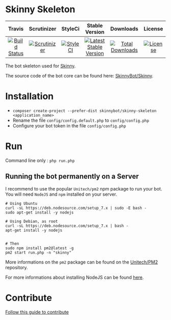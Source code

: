 # Skinny Skeleton

|Travis|Scrutinizer|StyleCi|Stable Version|Downloads|License|
|:------:|:-------:|:-------:|:-------:|:------:|:------:|
|[![Build Status](https://img.shields.io/travis/SkinnyBot/Skinny-Skeleton.svg?style=flat-square)](https://travis-ci.org/SkinnyBot/Skinny-Skeleton)|[![Scrutinizer](https://img.shields.io/scrutinizer/g/SkinnyBot/Skinny-Skeleton.svg?style=flat-square)](https://scrutinizer-ci.com/g/SkinnyBot/Skinny-Skeleton)|[![StyleCI](https://styleci.io/repos/73373872/shield)](https://styleci.io/repos/73373872)|[![Latest Stable Version](https://img.shields.io/packagist/v/SkinnyBot/Skinny-Skeleton.svg?style=flat-square)](https://packagist.org/packages/skinnybot/skinny-skeleton)|[![Total Downloads](https://img.shields.io/packagist/dt/skinnybot/skinny-skeleton.svg?style=flat-square)](https://packagist.org/packages/skinnybot/skinny-skeleton)|[![License](https://img.shields.io/badge/license-MIT-brightgreen.svg?style=flat-square)](https://packagist.org/packages/skinnybot/skinny-skeleton)

The bot skeleton used for [Skinny](https://github.com/SkinnyBot/Skinny).

The source code of the bot core can be found here: [SkinnyBot/Skinny](https://github.com/SkinnyBot/Skinny).

# Installation
 * `composer create-project --prefer-dist skinnybot/skinny-skeleton <application_name>`
 * Rename the file `config/config.default.php` to `config/config.php`
 * Configure your bot token in the file `config/config.php`

# Run
Command line only : `php run.php`

## Running the bot permanently on a Server
I recommend to use the popular `Unitech/pm2` npm package to run your bot. You will need `NodeJS` and `npm` installed on your server.
```
# Using Ubuntu
curl -sL https://deb.nodesource.com/setup_7.x | sudo -E bash -
sudo apt-get install -y nodejs

# Using Debian, as root
curl -sL https://deb.nodesource.com/setup_7.x | bash -
apt-get install -y nodejs


# Then
sudo npm install pm2@latest -g
pm2 start run.php -n "skinny"
```
More informations on the `pm2` package can be found on the [Unitech/PM2](https://github.com/Unitech/pm2) repository.

For more informations about installing NodeJS can be found [here](https://github.com/nodesource/distributions).


# Contribute
[Follow this guide to contribute](https://github.com/SkinnyBot/Skinny-Skeleton/blob/master/.github/CONTRIBUTING.md)
